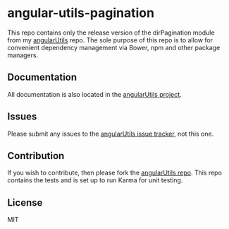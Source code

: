 # angular-utils-pagination

This repo contains only the release version of the dirPagination module from my
[angularUtils](https://github.com/michaelbromley/angularUtils/tree/master/src/directives/pagination) repo. The sole purpose of this repo is to allow for convenient 
dependency management via Bower, npm and other package managers.

## Documentation

All documentation is also located in the [angularUtils project](https://github.com/michaelbromley/angularUtils/tree/master/src/directives/pagination).

## Issues

Please submit any issues to the [angularUtils issue tracker](https://github.com/michaelbromley/angularUtils/issues), not this one.

## Contribution

If you wish to contribute, then please fork the [angularUtils repo](https://github.com/michaelbromley/angularUtils). This repo contains
the tests and is set up to run Karma for unit testing.

## License 

MIT
